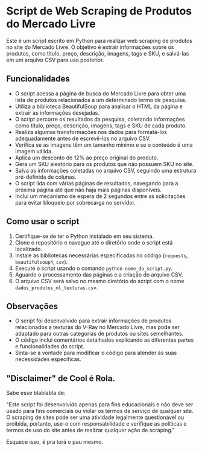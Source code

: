 # Script de Web Scraping de Produtos do Mercado Livre

Este é um script escrito em Python para realizar web scraping de produtos no site do Mercado Livre. O objetivo é extrair informações sobre os produtos, como título, preço, descrição, imagens, tags e SKU, e salvá-las em um arquivo CSV para uso posterior.

## Funcionalidades

- O script acessa a página de busca do Mercado Livre para obter uma lista de produtos relacionados a um determinado termo de pesquisa.
- Utiliza a biblioteca BeautifulSoup para analisar o HTML da página e extrair as informações desejadas.
- O script percorre os resultados da pesquisa, coletando informações como título, preço, descrição, imagens, tags e SKU de cada produto.
- Realiza algumas transformações nos dados para formatá-los adequadamente antes de escrevê-los no arquivo CSV.
- Verifica se as imagens têm um tamanho mínimo e se o conteúdo é uma imagem válida.
- Aplica um desconto de 12% ao preço original do produto.
- Gera um SKU aleatório para os produtos que não possuem SKU no site.
- Salva as informações coletadas no arquivo CSV, seguindo uma estrutura pré-definida de colunas.
- O script lida com várias páginas de resultados, navegando para a próxima página até que não haja mais páginas disponíveis.
- Inclui um mecanismo de espera de 2 segundos entre as solicitações para evitar bloqueio por sobrecarga no servidor.

## Como usar o script

1. Certifique-se de ter o Python instalado em seu sistema.
2. Clone o repositório e navegue até o diretório onde o script está localizado.
3. Instale as bibliotecas necessárias especificadas no código (`requests`, `beautifulsoup4`, `csv`).
4. Execute o script usando o comando `python nome_do_script.py`.
5. Aguarde o processamento das páginas e a criação do arquivo CSV.
6. O arquivo CSV será salvo no mesmo diretório do script com o nome `dados_produtos_ml_texturas.csv`.

## Observações

- O script foi desenvolvido para extrair informações de produtos relacionados a texturas do V-Ray no Mercado Livre, mas pode ser adaptado para outras categorias de produtos ou sites semelhantes.
- O código inclui comentários detalhados explicando as diferentes partes e funcionalidades do script.
- Sinta-se à vontade para modificar o código para atender às suas necessidades específicas.

## "Disclaimer" de Cool é Rola.

Sabe esse blablabla de: 

"Este script foi desenvolvido apenas para fins educacionais e não deve ser usado para fins comerciais ou violar os termos de serviço de qualquer site. O scraping de sites pode ser uma atividade legalmente questionável ou proibida, portanto, use-o com responsabilidade e verifique as políticas e termos de uso do site antes de realizar qualquer ação de scraping."

Esquece isso, é pra torá o pau mesmo.
